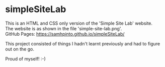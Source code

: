 # simpleSiteLab  
This is an HTML and CSS only version of the 'Simple Site Lab' website.  
The website is as shown in the file 'simple-site-lab.png'.  
GitHub Pages: https://samhpinto.github.io/simpleSiteLab/  
  
This project consisted of things I hadn't learnt previously and had to figure out on the go.  
  
Proud of myself! :-)
